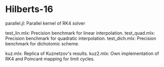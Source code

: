 # Hilberts-16

parallel.jl: Parallel kernel of RK4 solver

test_lin.mlx: Precision benchmark for linear interpolation.
test_quad.mlx: Precision benchmark for quadratic interpolation.
test_dich.mlx: Precision benchmark for dichotomic scheme.

kuz.mlx: Replica of Kuznetzov's results.
kuz2.mlx: Own implementation of RK4 and Poincaré mapping for limit cycles.
